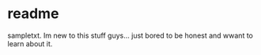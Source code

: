 # readme
sampletxt.
Im new to this stuff guys... just bored to be honest and wwant to learn about it.
